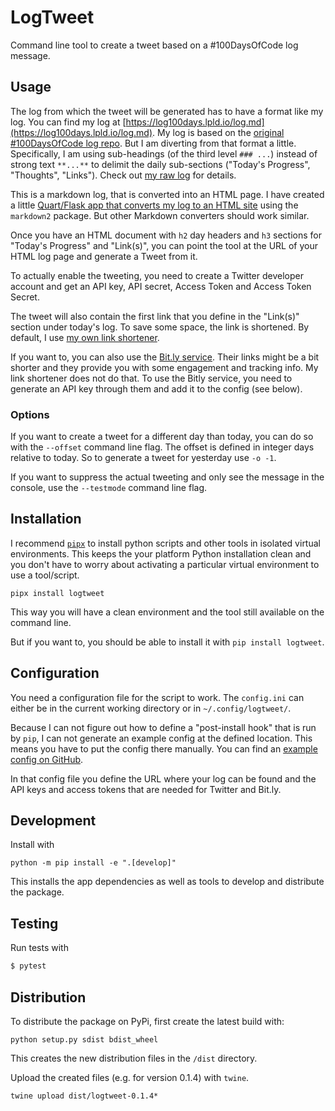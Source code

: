 # LogTweet

Command line tool to create a tweet based on a #100DaysOfCode log message.


## Usage
The log from which the tweet will be generated has to have a format like my log.
You can find my log at [https://log100days.lpld.io/log.md](https://log100days.lpld.io/log.md).
My log is based on the [original #100DaysOfCode log repo](https://github.com/kallaway/100-days-of-code/blob/master/log.md).
But I am diverting from that format a little.
Specifically, I am using sub-headings (of the third level `### ...`) instead of strong text `**...**` to delimit the daily sub-sections ("Today's Progress", "Thoughts", "Links").
Check out [my raw log](https://raw.githubusercontent.com/tbrlpld/100-days-of-code/master/log.md) for details.

This is a markdown log, that is converted into an HTML page.
I have created a little [Quart/Flask app that converts my log to an HTML site](https://github.com/tbrlpld/log100days) using the `markdown2` package.
But other Markdown converters should work similar.

Once you have an HTML document with `h2` day headers and `h3` sections for "Today's Progress" and "Link(s)", you can point the tool at the URL of your HTML log page and generate a Tweet from it.

To actually enable the tweeting, you need to create a Twitter developer account and get an API key, API secret, Access Token and Access Token Secret.

The tweet will also contain the first link that you define in the "Link(s)" section under today's log.
To save some space, the link is shortened.
By default, I use [my own link shortener](https://s.lpld.io).

If you want to, you can also use the [Bit.ly service](https://bit.ly).
Their links might be a bit shorter and they provide you with some engagement and tracking info.
My link shortener does not do that.
To use the Bitly service, you need to generate an API key through them and add it to the config (see below).


### Options

If you want to create a tweet for a different day than today, you can do so with the `--offset` command line flag.
The offset is defined in integer days relative to today.
So to generate a tweet for yesterday use `-o -1`.

If you want to suppress the actual tweeting and only see the message in the console, use the `--testmode` command line flag.

## Installation
I recommend [`pipx`](https://pipxproject.github.io/pipx/) to install python scripts and other tools in isolated virtual environments. This keeps the your platform Python installation clean and you don't have to worry about activating a particular virtual environment to use a tool/script.

```shell
pipx install logtweet
```

This way you will have a clean environment and the tool still available on the command line.

But if you want to, you should be able to install it with `pip install logtweet`.

## Configuration

You need a configuration file for the script to work.
The `config.ini` can either be in the current working directory or in `~/.config/logtweet/`.

Because I can not figure out how to define a "post-install hook" that is run by `pip`, I can not generate an example config at the defined location.
This means you have to put the config there manually.
You can find an [example config on GitHub](./config.ini.example).

In that config file you define the URL where your log can be found and the API keys and access tokens that are needed for Twitter and Bit.ly.


## Development

Install with
```shell
python -m pip install -e ".[develop]"
```

This installs the app dependencies as well as tools to develop and distribute the package.

## Testing

Run tests with
```sh
$ pytest
```

## Distribution

To distribute the package on PyPi, first create the latest build with:
```shell
python setup.py sdist bdist_wheel
```

This creates the new distribution files in the `/dist` directory.

Upload the created files (e.g. for version 0.1.4) with `twine`.
```shell
twine upload dist/logtweet-0.1.4*
```

